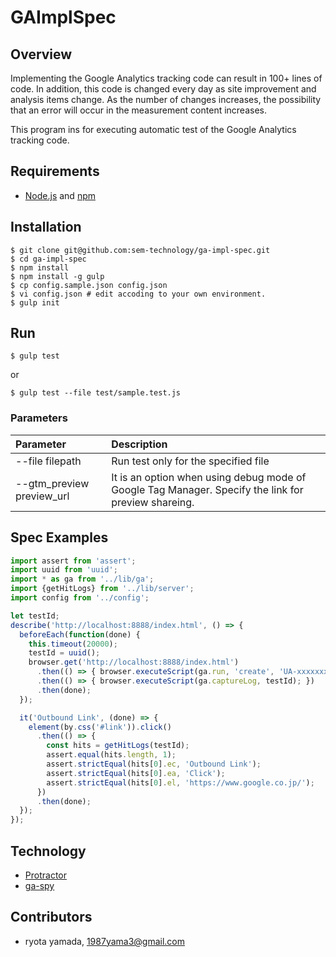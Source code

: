 # GAImplSpec
## Overview
Implementing the Google Analytics tracking code can result in 100+ lines of code. In addition, this code is changed every day as site improvement and analysis items change. As the number of changes increases, the possibility that an error will occur in the measurement content increases.

This program ins for executing automatic test of the Google Analytics tracking code.

## Requirements
- [Node.js](https://nodejs.org/en/) and [npm](https://www.npmjs.com/)

## Installation
```
$ git clone git@github.com:sem-technology/ga-impl-spec.git
$ cd ga-impl-spec
$ npm install
$ npm install -g gulp
$ cp config.sample.json config.json
$ vi config.json # edit accoding to your own environment. 
$ gulp init
```

## Run
```
$ gulp test
```

or

```
$ gulp test --file test/sample.test.js
```

### Parameters

| Parameter | Description |
|:----------|:------------|
| --file filepath | Run test only for the specified file |
| --gtm_preview preview_url | It is an option when using debug mode of Google Tag Manager. Specify the link for preview shareing. |

## Spec Examples
```js
import assert from 'assert';
import uuid from 'uuid';
import * as ga from '../lib/ga';
import {getHitLogs} from '../lib/server';
import config from '../config';

let testId;
describe('http://localhost:8888/index.html', () => {
  beforeEach(function(done) {
    this.timeout(20000);
    testId = uuid();
    browser.get('http://localhost:8888/index.html')
      .then(() => { browser.executeScript(ga.run, 'create', 'UA-xxxxxxx-y', 'auto'); })
      .then(() => { browser.executeScript(ga.captureLog, testId); })
      .then(done);
  });

  it('Outbound Link', (done) => {
    element(by.css('#link')).click()
      .then(() => {
        const hits = getHitLogs(testId);
        assert.equal(hits.length, 1);
        assert.strictEqual(hits[0].ec, 'Outbound Link');
        assert.strictEqual(hits[0].ea, 'Click');
        assert.strictEqual(hits[0].el, 'https://www.google.co.jp/');
      })
      .then(done);
  });
});
```

## Technology
- [Protractor](http://www.protractortest.org/)
- [ga-spy](https://github.com/smhmic/ga-spy)

## Contributors
- ryota yamada, [1987yama3@gmail.com](mailto:1987yama3@gmail.com)


